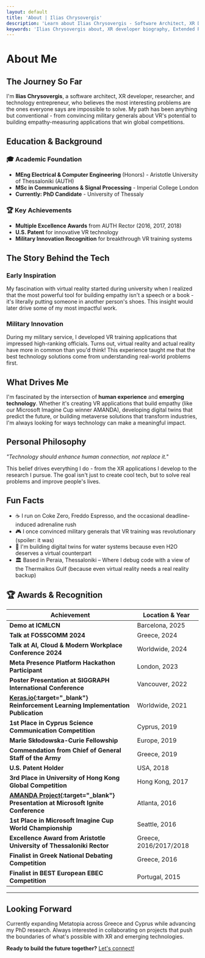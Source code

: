 ```yaml
---
layout: default
title: 'About | Ilias Chrysovergis'
description: 'Learn about Ilias Chrysovergis - Software Architect, XR Developer, Researcher, and Co-founder of Metatopia. Microsoft Imagine Cup Winner with expertise in XR, AI, and Digital Twins.'
keywords: 'Ilias Chrysovergis about, XR developer biography, Extended Reality researcher, Microsoft Imagine Cup winner, Metatopia co-founder, PhD candidate'
---
```


# About Me

## The Journey So Far

I'm **Ilias Chrysovergis**, a software architect, XR developer, researcher, and technology entrepreneur, who believes the most interesting problems are the ones everyone says are impossible to solve. My path has been anything but conventional - from convincing military generals about VR's potential to building empathy-measuring applications that win global competitions.

## Education & Background

### 🎓 Academic Foundation
- **MEng Electrical & Computer Engineering** (Honors) - Aristotle University of Thessaloniki (AUTH)
- **MSc in Communications & Signal Processing** - Imperial College London  
- **Currently: PhD Candidate** - University of Thessaly

### 🏆 Key Achievements
- **Multiple Excellence Awards** from AUTH Rector (2016, 2017, 2018)
- **U.S. Patent** for innovative VR technology
- **Military Innovation Recognition** for breakthrough VR training systems

## The Story Behind the Tech

### **Early Inspiration**
My fascination with virtual reality started during university when I realized that the most powerful tool for building empathy isn't a speech or a book - it's literally putting someone in another person's shoes. This insight would later drive some of my most impactful work.

### **Military Innovation** 
During my military service, I developed VR training applications that impressed high-ranking officials. Turns out, virtual reality and actual reality have more in common than you'd think! This experience taught me that the best technology solutions come from understanding real-world problems first.

## What Drives Me

I'm fascinated by the intersection of **human experience** and **emerging technology**. Whether it's creating VR applications that build empathy (like our Microsoft Imagine Cup winner AMANDA), developing digital twins that predict the future, or building metaverse solutions that transform industries, I'm always looking for ways technology can make a meaningful impact.

## Personal Philosophy

*"Technology should enhance human connection, not replace it."*

This belief drives everything I do - from the XR applications I develop to the research I pursue. The goal isn't just to create cool tech, but to solve real problems and improve people's lives.

## Fun Facts

- ☕ I run on Coke Zero, Freddo Espresso, and the occasional deadline-induced adrenaline rush
- 🎮 I once convinced military generals that VR training was revolutionary (spoiler: it was)
- 🌊 I'm building digital twins for water systems because even H2O deserves a virtual counterpart
- 🏛️ Based in Peraia, Thessaloniki – Where I debug code with a view of the Thermaikos Gulf (because even virtual reality needs a real reality backup)

## 🏆 Awards & Recognition

| Achievement | Location & Year |
|-------------|----------------|
| **Demo at ICMLCN** | Barcelona, 2025 |
| **Talk at FOSSCOMM 2024** | Greece, 2024 |
| **Talk at AI, Cloud & Modern Workplace Conference 2024** | Worldwide, 2024 |
| **Meta Presence Platform Hackathon Participant** | London, 2023 | 
| **Poster Presentation at SIGGRAPH International Conference** | Vancouver, 2022 |
| **[Keras.io](https://keras.io/examples/rl/ppo_cartpole/){:target="_blank"} Reinforcement Learning Implementation Publication** | Worldwide, 2021 |
| **1st Place in Cyprus Science Communication Competition** | Cyprus, 2019 |
| **Marie Skłodowska-Curie Fellowship** | Europe, 2019 |
| **Commendation from Chief of General Staff of the Army** | Greece, 2019 |
| **U.S. Patent Holder** | USA, 2018 |
| **3rd Place in University of Hong Kong Global Competition** | Hong Kong, 2017 |
| **[AMANDA Project](https://github.com/iliachry/AMANDA){:target="_blank"} Presentation at Microsoft Ignite Conference** | Atlanta, 2016 |
| **1st Place in Microsoft Imagine Cup World Championship** | Seattle, 2016 |
| **Excellence Award from Aristotle University of Thessaloniki Rector** | Greece, 2016/2017/2018 |
| **Finalist in Greek National Debating Competition** | Greece, 2016 |
| **Finalist in BEST European EBEC Competition** | Portugal, 2015 |

---

## Looking Forward

Currently expanding Metatopia across Greece and Cyprus while advancing my PhD research. Always interested in collaborating on projects that push the boundaries of what's possible with XR and emerging technologies.

**Ready to build the future together?** [Let's connect!](/contact)
